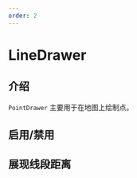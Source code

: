 ```yaml
---
order: 2
---
```


# LineDrawer

## 介绍

`PointDrawer` 主要用于在地图上绘制点。

## 启用/禁用

<code src="./drawer/line/start.tsx" compact="true"></code>

## 展现线段距离

<code src="./drawer/line/distance.tsx" compact="true"></code>

[//]: #
[//]: # '## 初始化 Line 数据'
[//]: #
[//]: # '<code src="./drawer/line/initData.tsx" compact="true"></code>'
[//]: #
[//]: # '## 允许创建重叠的顶点'
[//]: #
[//]: # '<code src="./drawer/line/allowOverlap.tsx" compact="true"></code>'
[//]: #
[//]: # '## 新建 Line 后失焦'
[//]: #
[//]: # '<code src="./drawer/line/autoFocus.tsx" compact="true"></code>'
[//]: #
[//]: # '## 编辑状态下禁用中点'
[//]: #
[//]: # '<code src="./drawer/line/midPoint.tsx" compact="true"></code>'
[//]: #
[//]: # '## 禁用编辑'
[//]: #
[//]: # '<code src="./drawer/line/editable.tsx" compact="true"></code>'
[//]: #
[//]: # '## 监听事件'
[//]: #
[//]: # '<code src="./drawer/line/event.tsx" compact="true"></code>'
